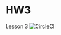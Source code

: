 # HW3
Lesson 3
[![CircleCI](https://circleci.com/<VCS>/Home/HomeWork3.svg?style=shield&circle-token=d064ff0d091bfa04219d15f54f413fcc1c0cd2bb)]( /appveyor/build/:user/:repo)
